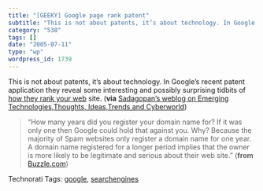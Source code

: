 ```yaml
---
title: "[GEEKY] Google page rank patent"
subtitle: "This is not about patents, it’s about technology. In Google’s recent patent application they reveal ..."
category: "538"
tags: []
date: "2005-07-11"
type: "wp"
wordpress_id: 1739
---
```

This is not about patents, it’s about technology. In Google’s recent patent application they reveal some interesting and possibly surprising tidbits of [how they rank your web](http://123suds.blogspot.com/2005/06/google-site-rank-mechanism-revealed.html) site. (**via** [Sadagopan’s weblog on Emerging Technologies,Thoughts, Ideas,Trends and Cyberworld](http://123suds.blogspot.com/))

> “How many years did you register your domain name for? If it was only one then Google could hold that against you. Why? Because the majority of Spam websites only register a domain name for one year. A domain name registered for a longer period implies that the owner is more likely to be legitimate and serious about their web site.” (**from** [Buzzle.com](http://www.buzzle.com/editorials/6-10-2005-71368.asp))

Technorati Tags: [google](http://technorati.com/tag/google), [searchengines](http://technorati.com/tag/searchengines)
